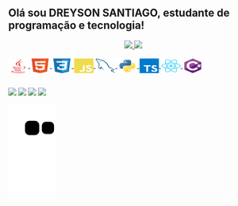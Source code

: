 ## Olá sou DREYSON SANTIAGO, estudante de programação e tecnologia!<br/>
<div align="center">
  <a href="https://github.com/dreysonsilva">
  <img height="160em" src="https://github-readme-stats.vercel.app/api?username=dreysonsilva&show_icons=true&theme=dracula&include_all_commits=true&count_private=true"/>
  <img height="160em" src="https://github-readme-stats.vercel.app/api/top-langs/?username=dreysonsilva&layout=compact&langs_count=7&theme=dracula"/>
</div>
  
<div style="display: inline_block"><br>
  <img align="center" alt="dreyson-Java" height="30" width="40" src="https://raw.githubusercontent.com/devicons/devicon/master/icons/java/java-plain.svg">
   <img align="center" alt="dreyson-HTML" height="30" width="40" src="https://raw.githubusercontent.com/devicons/devicon/master/icons/html5/html5-original.svg">
  <img align="center" alt="dreyson-CSS" height="30" width="40" src="https://raw.githubusercontent.com/devicons/devicon/master/icons/css3/css3-original.svg">
  <img align="center" alt="dreyson-Js" height="30" width="40" src="https://raw.githubusercontent.com/devicons/devicon/master/icons/javascript/javascript-plain.svg">
  <img align="center" alt="dreyson-mysql" height="30" width="40" src="https://raw.githubusercontent.com/devicons/devicon/master/icons/mysql/mysql-plain.svg">
  <img align="center" alt="dreyson-Python" height="30" width="40" src="https://raw.githubusercontent.com/devicons/devicon/master/icons/python/python-original.svg">
  <img align="center" alt="dreyson-Ts" height="30" width="40" src="https://raw.githubusercontent.com/devicons/devicon/master/icons/typescript/typescript-plain.svg">
  <img align="center" alt="dreyson-React" height="30" width="40" src="https://raw.githubusercontent.com/devicons/devicon/master/icons/react/react-original.svg">
  <img align="center" alt="dreyson-Csharp" height="30" width="40" src="https://raw.githubusercontent.com/devicons/devicon/master/icons/csharp/csharp-original.svg">
  
</div>
  
  ##
 
<div> 
  <a href="https://www.youtube.com/channel/UCmHg0Bf1p0W4hqTvxtbP0JQ" target="_blank"><img src="https://img.shields.io/badge/YouTube-FF0000?style=for-the-badge&logo=youtube&logoColor=white" target="_blank"></a>
  <a href="https://instagram.com/dreysonsilva" target="_blank"><img src="https://img.shields.io/badge/-Instagram-%23E4405F?style=for-the-badge&logo=instagram&logoColor=white" target="_blank"></a>
  <a href = "mailto:dreysoninformar@gmail.com"><img src="https://img.shields.io/badge/-Gmail-%23333?style=for-the-badge&logo=gmail&logoColor=white" target="_blank"></a>
  <a href="https://www.linkedin.com/in/dreyson-santiago-665743183/" target="_blank"><img src="https://img.shields.io/badge/-LinkedIn-%230077B5?style=for-the-badge&logo=linkedin&logoColor=white" target="_blank"></a> 

 ![Snake animation](https://github.com/dreysonsilva/dreysonsilva/blob/output/github-contribution-grid-snake.svg)
  
</div>
